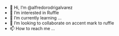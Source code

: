 - 👋 Hi, I’m @alfredorodrigalvarez
- 👀 I’m interested in Ruffle
- 🌱 I’m currently learning ...
- 💞️ I’m looking to collaborate on accent mark to ruffle
- 📫 How to reach me ...

<!---
alfredorodrigalvarez/alfredorodrigalvarez is a ✨ special ✨ repository because its `README.md` (this file) appears on your GitHub profile.
You can click the Preview link to take a look at your changes.
--->
